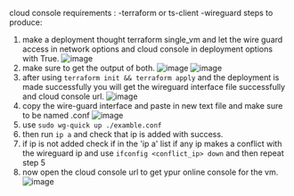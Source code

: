 cloud console requirements :
-terraform or ts-client
-wireguard
steps to produce:

1. make a deployment thought terraform single_vm and let the wire guard access in network options and cloud console in deployment options with True.
![image](https://github.com/threefoldtech/terraform-provider-grid/assets/110984055/04ca0f73-d532-4a76-8888-f564de757a32)
2. make sure to get the output of both.
![image](https://github.com/threefoldtech/terraform-provider-grid/assets/110984055/345a035d-5b8b-4d87-aa63-67ebcd965a7a)
![image](https://github.com/threefoldtech/terraform-provider-grid/assets/110984055/6fb2067f-b0e9-4fbc-afe2-3c79e8b8d52e)
3. after using `terraform init && terraform apply` and the deployment is made successfully you will get the wireguard interface file successfully and cloud console url.
![image](https://github.com/threefoldtech/terraform-provider-grid/assets/110984055/9d7a9d21-9bc7-4d90-9784-6633a266db81)
4. copy the wire-guard interface and paste in new text file and make sure to be named <example>.conf
![image](https://github.com/threefoldtech/terraform-provider-grid/assets/110984055/c87e2581-fe62-41dd-8fa9-8877142ba094)
5. use `sudo wg-quick up ./examble.conf`
6. then run `ip a` and check that ip is added with success.
7. if ip is not added check if in the 'ip a' list if any ip makes a conflict with the wireguard ip and use `ifconfig <conflict_ip> down` and then repeat step 5
8. now open the cloud console url to get ypur online console for the vm.
![image](https://github.com/threefoldtech/terraform-provider-grid/assets/110984055/435e2b72-0b48-46f2-b9c4-d61bafd63d52)
